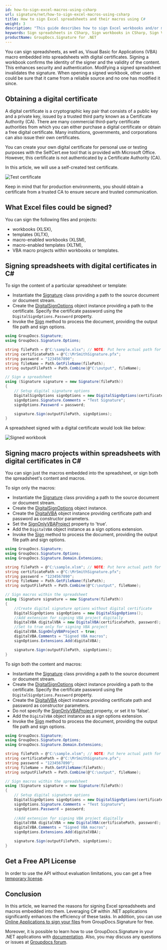 ```yaml
---
id: how-to-sign-excel-macros-using-csharp
url: signature/net/how-to-sign-excel-macros-using-csharp
title: How to sign Excel spreadsheets and their macros using C#
weight: 3
description: "This guide describes how to sign Excel workbooks and/or macros in them using C#. Sign your spreadsheets with digital certificate using GroupDocs.Signature .NET API by GroupDocs."
keywords: Sign spreadsheets in CSharp, Sign workbooks in CSharp, Sign VBA macros with digital certificate in CSharp, Sign Excel document with digital certificate in CSharp
productName: GroupDocs.Signature for .NET
---
```


You can sign spreadsheets, as well as, Visual Basic for Applications (VBA) macro embedded into spreadsheets with digital certificates. Signing a workbook confirms the identity of the signer and the validity of the content. This enhances security and authentication. Modifying a signed spreadsheet invalidates the signature. When opening a signed workbook, other users could be sure that it came from a reliable source and no one has modified it since. 

## Obtaining a digital certificate

A digital certificate is a cryptographic key pair that consists of a public key and a private key, issued by a trusted third party known as a Certificate Authority (CA). There are many commercial third-party certificate authorities from which you can either purchase a digital certificate or obtain a free digital certificate. Many institutions, governments, and corporations can also issue their own certificates.

You can create your own digital certificate for personal use or testing purposes with the SelfCert.exe tool that is provided with Microsoft Office. However, this certificate is not authenticated by a Certificate Authority (CA).

In this article, we will use a self-created test certificate.

![Test certificate](/signature/net/images/signature-use-cases/how-to-sign-excel-macros-using-csharp/MrSmithSignature.png)

Keep in mind that for production environments, you should obtain a certificate from a trusted CA to ensure secure and trusted communication.

## What Excel files could be signed?

You can sign the following files and projects:
  * workbooks (XLSX),
  * templates (XLTX),
  * macro-enabled workbooks (XLSM),
  * macro-enabled templates (XLTM),
  * VBA macro projects within workbooks or templates.

## Signing spreadsheets with digital certificates in C\#

To sign the content of a particular spreadsheet or template:

* Instantiate the [Signature](https://reference.groupdocs.com/signature/net/groupdocs.signature/signature) class providing a path to the source document or document stream.
* Create the [DigitalSignOptions](https://reference.groupdocs.com/signature/net/groupdocs.signature.options/digitalsignoptions/) object instance providing a path to the certificate. Specify the certificate password using the `DigitalSignOptions.Password` property.
* Invoke the [Sign](https://reference.groupdocs.com/signature/net/groupdocs.signature/signature/sign/) method to process the document, providing the output file path and sign options.

```csharp
using GroupDocs.Signature;
using GroupDocs.Signature.Options;

string filePath = @"C:\sample.xlsx"; // NOTE: Put here actual path for your document and certificate
string certificatePath = @"C:\MrSmithSignature.pfx";
string password = "1234567890";
string fileName = Path.GetFileName(filePath);
string outputFilePath = Path.Combine(@"C:\output", fileName);

// Sign a spreadsheet
using (Signature signature = new Signature(filePath))
{
    // Setup digital signature options
    DigitalSignOptions signOptions = new DigitalSignOptions(certificatePath);
    signOptions.Signature.Comments = "Test Signature";
    signOptions.Password = password;

    signature.Sign(outputFilePath, signOptions);
}
```
A spreadsheet signed with a digital certificate would look like below:

![Signed workbook](/signature/net/images/signature-use-cases/how-to-sign-excel-macros-using-csharp/signed-workbook.png)

## Signing macro projects within spreadsheets with digital certificates in C\#

You can sign just the macros embedded into the spreadsheet, or sign both the spreadsheet's content and macros.

To sign only the macros:

* Instantiate the [Signature](https://reference.groupdocs.com/signature/net/groupdocs.signature/signature) class providing a path to the source document or document stream.
* Create the [DigitalSignOptions](https://reference.groupdocs.com/signature/net/groupdocs.signature.options/digitalsignoptions/) object instance.
* Create the [DigitalVBA](https://reference.groupdocs.com/signature/net/groupdocs.signature.domain.extensions/digitalvba/) object instance providing certificate path and password as constructor parameters.
* Set the [SignOnlyVBAProject](https://reference.groupdocs.com/signature/net/groupdocs.signature.domain.extensions/digitalvba/signonlyvbaproject/) property to 'true'.
* Add the `DigitalVBA` object instance as a sign options extension. 
* Invoke the [Sign](https://reference.groupdocs.com/signature/net/groupdocs.signature/signature/sign/) method to process the document, providing the output file path and sign options.

```csharp
using GroupDocs.Signature;
using GroupDocs.Signature.Options;
using GroupDocs.Signature.Domain.Extensions;

string filePath = @"C:\sample.xlsm"; // NOTE: Put here actual path for your document and certificate
string certificatePath = @"C:\MrSmithSignature.pfx";
string password = "1234567890";
string fileName = Path.GetFileName(filePath);
string outputFilePath = Path.Combine(@"C:\output", fileName);

// Sign macros within the spreadsheet
using (Signature signature = new Signature(filePath))
{
    //Create digital signature options without digital certificate
    DigitalSignOptions signOptions = new DigitalSignOptions();
    //Add extension for signing VBA project digitally
    DigitalVBA digitalVBA = new DigitalVBA(certificatePath, password);
    //Set to true only for signing VBA project
    digitalVBA.SignOnlyVBAProject = true;
    digitalVBA.Comments = "Signed VBA macros";
    signOptions.Extensions.Add(digitalVBA);

    signature.Sign(outputFilePath, signOptions);
}
```

To sign both the content and macros:

* Instantiate the [Signature](https://reference.groupdocs.com/signature/net/groupdocs.signature/signature) class providing a path to the source document or document stream.
* Create the [DigitalSignOptions](https://reference.groupdocs.com/signature/net/groupdocs.signature.options/digitalsignoptions/) object instance providing a path to the certificate. Specify the certificate password using the `DigitalSignOptions.Password` property.
* Create the [DigitalVBA](https://reference.groupdocs.com/signature/net/groupdocs.signature.domain.extensions/digitalvba/) object instance providing certificate path and password as constructor parameters.
* Do not specify the [SignOnlyVBAProject](https://reference.groupdocs.com/signature/net/groupdocs.signature.domain.extensions/digitalvba/signonlyvbaproject/) property, or set it to 'false'.
* Add the `DigitalVBA` object instance as a sign options extension. 
* Invoke the [Sign](https://reference.groupdocs.com/signature/net/groupdocs.signature/signature/sign/) method to process the document, providing the output file path and sign options.

```csharp
using GroupDocs.Signature;
using GroupDocs.Signature.Options;
using GroupDocs.Signature.Domain.Extensions;

string filePath = @"C:\sample.xlsm"; // NOTE: Put here actual path for your document and certificate
string certificatePath = @"C:\MrSmithSignature.pfx";
string password = "1234567890";
string fileName = Path.GetFileName(filePath);
string outputFilePath = Path.Combine(@"C:\output", fileName);

// Sign macros within the spreadsheet
using (Signature signature = new Signature(filePath))
{
    // Setup digital signature options
    DigitalSignOptions signOptions = new DigitalSignOptions(certificatePath);
    signOptions.Signature.Comments = "Test Signature";
    signOptions.Password = password;
        
    //Add extension for signing VBA project digitally
    DigitalVBA digitalVBA = new DigitalVBA(certificatePath, password);
    digitalVBA.Comments = "Signed VBA macros";
    signOptions.Extensions.Add(digitalVBA);

    signature.Sign(outputFilePath, signOptions);
}
```
## Get a Free API License

In order to use the API without evaluation limitations, you can get a free [temporary license](https://purchase.groupdocs.com/temporary-license).

## Conclusion

In this article, we learned the reasons for signing Excel spreadsheets and macros embedded into them. Leveraging C# within .NET applications significantly enhances the efficiency of these tasks.
In addition, you can use [Online Applications to sign your files](https://products.groupdocs.app/signature/family) from GroupDocs.Signature for free.

Moreover, it is possible to learn how to use GroupDocs.Signature in your .NET applications with [documentation](https://docs.groupdocs.com/signature/net/). Also, you may discuss any questions or issues at [Groupdocs forum](https://forum.groupdocs.com/).
